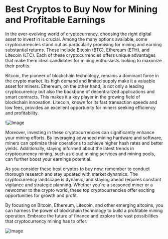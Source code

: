# Best Cryptos to Buy Now for Mining and Profitable Earnings

In the ever-evolving world of cryptocurrency, choosing the right digital asset to invest in is crucial. Among the many options available, some cryptocurrencies stand out as particularly promising for mining and earning substantial returns. These include Bitcoin (BTC), Ethereum (ETH), and Litecoin (LTC). Each of these cryptocurrencies offers unique advantages that make them ideal candidates for mining enthusiasts looking to maximize their profits.

Bitcoin, the pioneer of blockchain technology, remains a dominant force in the crypto market. Its high demand and limited supply make it a valuable asset for miners. Ethereum, on the other hand, is not only a leading cryptocurrency but also the backbone of decentralized applications and smart contracts. This makes it a key player in the growing field of blockchain innovation. Litecoin, known for its fast transaction speeds and low fees, provides an excellent opportunity for miners seeking efficiency and profitability.

!![Image](https://github.com/user-attachments/assets/057c907c-805e-4310-a052-f5031067f3de)

Moreover, investing in these cryptocurrencies can significantly enhance your mining efforts. By leveraging advanced mining hardware and software, miners can optimize their operations to achieve higher hash rates and better yields. Additionally, staying informed about the latest trends in cryptocurrency mining, such as cloud mining services and mining pools, can further boost your earnings potential.

As you consider these best cryptos to buy now, remember to conduct thorough research and stay updated with market dynamics. The cryptocurrency landscape is dynamic, and staying ahead requires constant vigilance and strategic planning. Whether you're a seasoned miner or a newcomer to the crypto world, these top cryptocurrencies offer exciting opportunities for growth and profit.

By focusing on Bitcoin, Ethereum, Litecoin, and other emerging altcoins, you can harness the power of blockchain technology to build a profitable mining operation. Embrace the future of finance and explore the vast possibilities that cryptocurrency mining has to offer. 

![Image](https://github.com/user-attachments/assets/057c907c-805e-4310-a052-f5031067f3de)